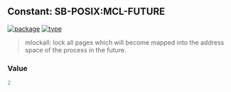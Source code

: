 ## Constant: SB-POSIX:MCL-FUTURE
[![package](https://img.shields.io/badge/Package-SB--POSIX-5f9ea0.svg?style=social&colorA=999999)](../) [![type](https://img.shields.io/badge/Type-Constant-5f9ea0.svg?style=social&colorA=999999)](../#constant) 

> mlockall: lock all pages which will become mapped into the address space of the process in the future.

### Value
```cl
2
```
